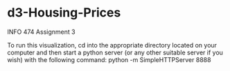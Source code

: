 # d3-Housing-Prices
INFO 474 Assignment 3

To run this visualization, cd into the appropriate directory located on your computer and then start a python server (or any other suitable server if you wish) with the following command:
python -m SimpleHTTPServer 8888
